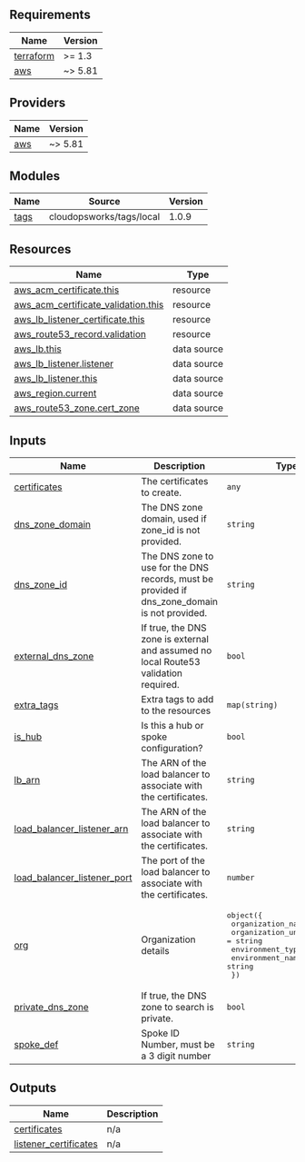 ## Requirements

| Name | Version |
|------|---------|
| <a name="requirement_terraform"></a> [terraform](#requirement\_terraform) | >= 1.3 |
| <a name="requirement_aws"></a> [aws](#requirement\_aws) | ~> 5.81 |

## Providers

| Name | Version |
|------|---------|
| <a name="provider_aws"></a> [aws](#provider\_aws) | ~> 5.81 |

## Modules

| Name | Source | Version |
|------|--------|---------|
| <a name="module_tags"></a> [tags](#module\_tags) | cloudopsworks/tags/local | 1.0.9 |

## Resources

| Name | Type |
|------|------|
| [aws_acm_certificate.this](https://registry.terraform.io/providers/hashicorp/aws/latest/docs/resources/acm_certificate) | resource |
| [aws_acm_certificate_validation.this](https://registry.terraform.io/providers/hashicorp/aws/latest/docs/resources/acm_certificate_validation) | resource |
| [aws_lb_listener_certificate.this](https://registry.terraform.io/providers/hashicorp/aws/latest/docs/resources/lb_listener_certificate) | resource |
| [aws_route53_record.validation](https://registry.terraform.io/providers/hashicorp/aws/latest/docs/resources/route53_record) | resource |
| [aws_lb.this](https://registry.terraform.io/providers/hashicorp/aws/latest/docs/data-sources/lb) | data source |
| [aws_lb_listener.listener](https://registry.terraform.io/providers/hashicorp/aws/latest/docs/data-sources/lb_listener) | data source |
| [aws_lb_listener.this](https://registry.terraform.io/providers/hashicorp/aws/latest/docs/data-sources/lb_listener) | data source |
| [aws_region.current](https://registry.terraform.io/providers/hashicorp/aws/latest/docs/data-sources/region) | data source |
| [aws_route53_zone.cert_zone](https://registry.terraform.io/providers/hashicorp/aws/latest/docs/data-sources/route53_zone) | data source |

## Inputs

| Name | Description | Type | Default | Required |
|------|-------------|------|---------|:--------:|
| <a name="input_certificates"></a> [certificates](#input\_certificates) | The certificates to create. | `any` | `{}` | no |
| <a name="input_dns_zone_domain"></a> [dns\_zone\_domain](#input\_dns\_zone\_domain) | The DNS zone domain, used if zone\_id is not provided. | `string` | `""` | no |
| <a name="input_dns_zone_id"></a> [dns\_zone\_id](#input\_dns\_zone\_id) | The DNS zone to use for the DNS records, must be provided if dns\_zone\_domain is not provided. | `string` | `""` | no |
| <a name="input_external_dns_zone"></a> [external\_dns\_zone](#input\_external\_dns\_zone) | If true, the DNS zone is external and assumed no local Route53 validation required. | `bool` | `false` | no |
| <a name="input_extra_tags"></a> [extra\_tags](#input\_extra\_tags) | Extra tags to add to the resources | `map(string)` | `{}` | no |
| <a name="input_is_hub"></a> [is\_hub](#input\_is\_hub) | Is this a hub or spoke configuration? | `bool` | `false` | no |
| <a name="input_lb_arn"></a> [lb\_arn](#input\_lb\_arn) | The ARN of the load balancer to associate with the certificates. | `string` | `""` | no |
| <a name="input_load_balancer_listener_arn"></a> [load\_balancer\_listener\_arn](#input\_load\_balancer\_listener\_arn) | The ARN of the load balancer to associate with the certificates. | `string` | `""` | no |
| <a name="input_load_balancer_listener_port"></a> [load\_balancer\_listener\_port](#input\_load\_balancer\_listener\_port) | The port of the load balancer to associate with the certificates. | `number` | `-1` | no |
| <a name="input_org"></a> [org](#input\_org) | Organization details | <pre>object({<br/>    organization_name = string<br/>    organization_unit = string<br/>    environment_type  = string<br/>    environment_name  = string<br/>  })</pre> | n/a | yes |
| <a name="input_private_dns_zone"></a> [private\_dns\_zone](#input\_private\_dns\_zone) | If true, the DNS zone to search is private. | `bool` | `false` | no |
| <a name="input_spoke_def"></a> [spoke\_def](#input\_spoke\_def) | Spoke ID Number, must be a 3 digit number | `string` | `"001"` | no |

## Outputs

| Name | Description |
|------|-------------|
| <a name="output_certificates"></a> [certificates](#output\_certificates) | n/a |
| <a name="output_listener_certificates"></a> [listener\_certificates](#output\_listener\_certificates) | n/a |
